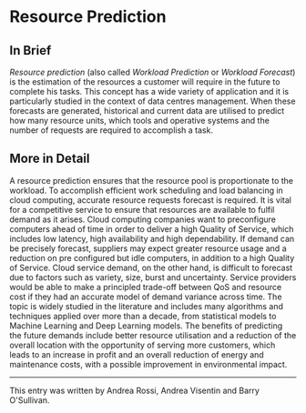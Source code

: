# Resource Prediction

## In Brief

*Resource prediction* (also called *Workload Prediction* or *Workload Forecast*) is the estimation of the resources a customer will require in the future to complete his tasks.  This concept has a wide variety of application and it is particularly studied in the context of data centres management. When these forecasts are generated, historical and current data are utilised to predict how many resource units, which tools and operative systems and the number of requests are required to accomplish a task.


## More in Detail

A resource prediction ensures that the resource pool is proportionate to the workload. To accomplish efficient work scheduling and load balancing in cloud computing, accurate resource requests forecast is required. It is vital for a competitive service to ensure that resources are available to fulfil demand as it arises. Cloud computing companies want to preconfigure computers ahead of time in order to deliver a high Quality of Service, which includes low latency, high availability and high dependability. If demand can be precisely forecast, suppliers may expect greater resource usage and a reduction on pre configured but idle computers, in addition to a high Quality of Service. Cloud service demand, on the other hand, is difficult to forecast due to factors such as variety, size, burst and uncertainty. Service providers would be able to make a principled trade-off between QoS and resource cost if they had an accurate model of demand variance across time. The topic is widely studied in the literature and includes many algorithms and techniques applied over more than a decade, from statistical models to Machine Learning and Deep Learning models. The benefits of predicting the future demands include better resource utilisation and a reduction of the overall location with the opportunity of serving more customers, which leads to an increase in profit and an overall reduction of energy and maintenance costs, with a possible improvement in environmental impact.


---

This entry was written by Andrea Rossi, Andrea Visentin and Barry O'Sullivan.


